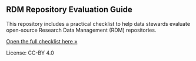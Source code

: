 ## RDM Repository Evaluation Guide

This repository includes a practical checklist to help data stewards evaluate open-source Research Data Management (RDM) repositories.

[Open the full checklist here »](./RDM-Repository-Evaluation-Checklist.md)

License: CC-BY 4.0
